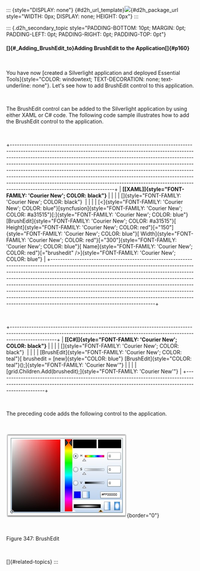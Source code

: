 ::: {style="DISPLAY: none"}
[](ms-xhelp:///?Id=d2h_url_template){#d2h_url_template}![](!package_url!){#d2h_package_url style="WIDTH: 0px; DISPLAY: none; HEIGHT: 0px"}
:::

::: {.d2h_secondary_topic style="PADDING-BOTTOM: 10pt; MARGIN: 0pt; PADDING-LEFT: 0pt; PADDING-RIGHT: 0pt; PADDING-TOP: 0pt"}
#### []{#_Adding_BrushEdit_to}Adding BrushEdit to the Application[]{#p160}

 

You have now [created a Silverlight application and deployed Essential Tools]{style="COLOR: windowtext; TEXT-DECORATION: none; text-underline: none"}. Let\'s see how to add BrushEdit control to this application.

 

The BrushEdit control can be added to the Silverlight application by using either XAML or C# code. The following code sample illustrates how to add the BrushEdit control to the application.

 

+-------------------------------------------------------------------------------------------------------------------------------------------------------------------------------------------------------------------------------------------------------------------------------------------------------------------------------------------------------------------------------------------------------------------------------------------------------------------------------------------------------------------------------------------------------------------------------------------------------------+
| **[\[XAML\]]{style="FONT-FAMILY: 'Courier New'; COLOR: black"}**                                                                                                                                                                                                                                                                                                                                                                                                                                                                                                                                            |
|                                                                                                                                                                                                                                                                                                                                                                                                                                                                                                                                                                                                             |
| []{style="FONT-FAMILY: 'Courier New'; COLOR: black"}                                                                                                                                                                                                                                                                                                                                                                                                                                                                                                                                                        |
|                                                                                                                                                                                                                                                                                                                                                                                                                                                                                                                                                                                                             |
| [\<]{style="FONT-FAMILY: 'Courier New'; COLOR: blue"}[syncfusion]{style="FONT-FAMILY: 'Courier New'; COLOR: #a31515"}[:]{style="FONT-FAMILY: 'Courier New'; COLOR: blue"}[BrushEdit]{style="FONT-FAMILY: 'Courier New'; COLOR: #a31515"}[ Height]{style="FONT-FAMILY: 'Courier New'; COLOR: red"}[=\"150\"]{style="FONT-FAMILY: 'Courier New'; COLOR: blue"}[ Width]{style="FONT-FAMILY: 'Courier New'; COLOR: red"}[=\"300\"]{style="FONT-FAMILY: 'Courier New'; COLOR: blue"}[ Name]{style="FONT-FAMILY: 'Courier New'; COLOR: red"}[=\"brushedit\" /\>]{style="FONT-FAMILY: 'Courier New'; COLOR: blue"} |
+-------------------------------------------------------------------------------------------------------------------------------------------------------------------------------------------------------------------------------------------------------------------------------------------------------------------------------------------------------------------------------------------------------------------------------------------------------------------------------------------------------------------------------------------------------------------------------------------------------------+

 

+-------------------------------------------------------------------------------------------------------------------------------------------------------------------------------+
| **[\[C#\]]{style="FONT-FAMILY: 'Courier New'; COLOR: black"}**                                                                                                                |
|                                                                                                                                                                               |
| []{style="FONT-FAMILY: 'Courier New'; COLOR: black"}                                                                                                                          |
|                                                                                                                                                                               |
| [BrushEdit]{style="FONT-FAMILY: 'Courier New'; COLOR: teal"}[ brushedit = [new]{style="COLOR: blue"} [BrushEdit]{style="COLOR: teal"}();]{style="FONT-FAMILY: 'Courier New'"} |
|                                                                                                                                                                               |
| [grid.Children.Add(brushedit);]{style="FONT-FAMILY: 'Courier New'"}                                                                                                           |
+-------------------------------------------------------------------------------------------------------------------------------------------------------------------------------+

 

The preceding code adds the following control to the application.     

     

![](../ImagesExt/image261_277.jpg){border="0"}

 

Figure 347: BrushEdit

 

[]{#related-topics}
:::
